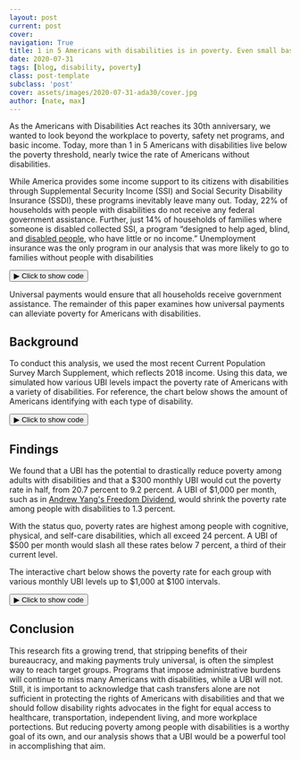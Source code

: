 ```yaml
---
layout: post
current: post
cover: 
navigation: True
title: 1 in 5 Americans with disabilities is in poverty. Even small basic incomes would help.
date: 2020-07-31
tags: [blog, disability, poverty]
class: post-template
subclass: 'post'
cover: assets/images/2020-07-31-ada30/cover.jpg
author: [nate, max]
---
```


<head>
  <script src="https://cdn.plot.ly/plotly-latest.min.js"></script>
  <script src="https://ajax.googleapis.com/ajax/libs/jquery/3.5.1/jquery.min.js"></script>
</head>


As the Americans with Disabilities Act reaches its 30th anniversary, we wanted to look beyond the workplace to poverty, safety net programs, and basic income. Today, more than 1 in 5 Americans with disabilities live below the poverty threshold, nearly twice the rate of Americans without disabilities.

While America provides some income support to its citizens with disabilities through Supplemental Security Income (SSI) and Social Security Disability Insurance (SSDI), these programs inevitably leave many out.  Today, 22% of households with people with disabilities do not receive any federal government assistance.  Further, just 14% of households of families where someone is disabled collected SSI, a program “designed to help aged, blind, and [disabled people](https://www.ssa.gov/ssi/), who have little or no income.”  Unemployment insurance was the only program in our analysis that was more likely to go to families without people with disabilities


<button class="code-button" id="button1" onclick="f1()">&#9654; Click to show code</button>
<div class="code-cell" id="asset_code_1" style="display: none;">
  <pre>
    <code>
### LOAD PACKAGES ####

import pandas as pd
import plotly.express as px
import microdf as mdf
import numpy as np

### COLORS ###

# Colors from https://material.io/design/color/the-color-system.html
BLUE = '#1976D2'
DARK_BLUE = '#0D47A1'
BARELY_BLUE = '#E3F2FD'
GRAY = '#BDBDBD'


### LOAD DATA ###

person_raw = pd.read_csv('https://github.com/MaxGhenis/datarepo/raw/master/pppub19.csv.gz',
                         usecols=['MARSUPWT', 'SPM_ID', 'SPM_RESOURCES',
                                  'SPM_POVTHRESHOLD', 'A_AGE', 'PEDISDRS',
                                  'PEDISEAR', 'PEDISEYE', 'PEDISOUT',
                                  'PEDISPHY', 'PEDISREM', 'SPM_NUMPER',
                                  'SS_VAL', 'SSI_VAL', 'SPM_SNAPSUB',
                                  'PAW_TYP', 'SPM_CAPHOUSESUB', 'UC_VAL'])

### PREPROCESS ###

person = person_raw.copy(deep = True)
person.columns = person.columns.str.lower()
person['weight'] = person.marsupwt / 100
# Create a new dataframe that only includes adults.
adults = person[person['a_age'] > 17].copy(deep=True)

# Create a column that shows if people have any disabilities.
adults['any_disability'] = ((adults.pedisdrs == 1) | 
                            (adults.pedisear == 1) | 
                            (adults.pediseye == 1) |
                            (adults.pedisout == 1) | 
                            (adults.pedisphy == 1) |
                            (adults.pedisrem == 1))

# Map the ASEC codes to disability types.
PWD_MAP = ({'pedisdrs': 'Self-care',
            'pedisear': 'Hearing',
            'pediseye': 'Vision',
            'pedisout': 'Mobility',
            'pedisphy': 'Physical',
            'pedisrem': 'Cognitive',
            'any_disability': 'Any'
           })

# group individual questions by spm group
adults['got_tanf'] = np.where(adults.paw_typ == 1, 1, 0)
PERSON_SPM_COLS = ['ss_val', 'ssi_val', 'uc_val', 'got_tanf']
groups = adults.groupby('spm_id')[PERSON_SPM_COLS].sum()
groups.columns = ['spm_' + i for i in PERSON_SPM_COLS]
adults2 = adults.merge(groups, left_on='spm_id', right_index=True)
# Also look into OI_OFF column: Value 3 = AFDC

# All PWD records.
adults_pwd = adults2[adults2.any_disability]

# Note these columns don't represent anything consistent
# except that >0 values indicate that the SPM unit received it.

# create a columns map
BEN_MAP = ({'spm_ss_val': 'Social Security', 
            'spm_ssi_val': 'Supplemental Security Income',
            'spm_got_tanf': 'TANF',
            'spm_uc_val': 'Unemployment',
            'spm_snapsub': 'SNAP',
            'spm_caphousesub': 'Housing Assistance',
            'spm_any_ben': 'Any'
            })

# Sum up all columns except the last (which is any, itself).
adults2['spm_any_ben'] = adults2[list(BEN_MAP.keys())[:-1]].sum(axis=1)


# Create a function that calculates percent of people with disabilities
# receiving each benefit.
def percent_bens(ben_column, has_disability):
    target_adults = adults2[adults2.any_disability == has_disability]
    total_w_ben = ((target_adults[ben_column] > 0) * target_adults.weight)
    return ((total_w_ben.sum() / target_adults.weight.sum()) * 100).round(1)

def percent_bens_row(row):
    return percent_bens(row.ben_column, row.has_disability)

benefits = mdf.cartesian_product({'ben_column': BEN_MAP.keys(),
                                  'has_disability': [True, False]
                                  })

benefits['percentage'] = benefits.apply(percent_bens_row, axis=1)
benefits['benefit'] = benefits.ben_column.map(BEN_MAP)
benefits = (benefits.sort_values(['percentage','benefit'],
                               ascending=(True, True)))
benefits['disability_text'] = np.where(benefits.has_disability,
                                       'Has disability', 'No disability')

fig = px.bar(benefits, x='percentage', y='benefit', color='disability_text',
             labels={'percentage': 'Percent receiving benefit',
                      'benefit': 'Benefit'},
             title='Share of Americans in families receiving benefits',
             text='percentage',
             orientation='h',
             barmode='group',
             color_discrete_map={'Has disability': BLUE, 'No disability': GRAY}
)

fig.update_layout(barmode='group',
                  font=dict(family='Roboto'),
                  plot_bgcolor='white',
                  yaxis_title='',
                  legend_title='',
                  xaxis_ticksuffix='%',
                  legend={'traceorder': 'reversed'}
                 )

fig.update_traces(texttemplate='%{text}%')

fig.show(config={'displayModeBar': False})
    </code>
  </pre>
</div>

<script>
function f1() {
  var x = document.getElementById("asset_code_1");
  var b = document.getElementById("button1");
  if (x.style.display === "none") {
    x.style.display = "block";
    b.innerHTML = "&#9660 Click to hide code";
  } else {
    x.style.display = "none";
    b.innerHTML = "&#9654 Click to show code";
  }
}
</script> 

<div>
  <script>
    $(document).ready(function(){
      $("#asset1").load("{{site.baseurl}}assets/markdown_assets/ada30/2020-07-31-ada30-asset-1.html");
    });
  </script>
</div>
<div id = "asset1"></div>

Universal payments would ensure that all households receive government assistance.  The remainder of this paper examines how universal payments can alleviate poverty for Americans with disabilities.

## Background
To conduct this analysis, we used the most recent Current Population Survey March Supplement, which reflects 2018 income.  Using this data, we simulated how various UBI levels impact the poverty rate of Americans with a variety of disabilities. For reference, the chart below shows the amount of Americans identifying with each type of disability.


<button class="code-button" id="button2" onclick="f2()">&#9654; Click to show code</button>
<div class="code-cell" id="asset_code_2" style="display: none;">
  <pre>
    <code>
# data for bar graph that shows amount of people with each disability

total_cognitive_m = (adults.weight * (adults.pedisrem==1)).sum()/1e6
total_mobility_m = (adults.weight * (adults.pedisout==1)).sum()/1e6
total_self_care_m = (adults.weight * (adults.pedisdrs==1)).sum()/1e6
total_physical_m = (adults.weight * (adults.pedisphy==1)).sum()/1e6 
total_vision_m = (adults.weight * (adults.pediseye==1)).sum()/1e6
total_hearing_m = (adults.weight* (adults.pedisear==1)).sum()/1e6
total_pwd_m = (adults.weight * adults.any_disability).sum()/1e6
total_pwd = (adults.weight * adults.any_disability).sum()

total_dict = {'disability_type': ['Cognitive', 'Mobility', 'Self-care', 'Physical',
                       'Vision', 'Hearing', 'Any'],
              'total_millions': [total_cognitive_m, total_mobility_m, total_self_care_m, 
                        total_physical_m, total_vision_m, total_hearing_m,
                        total_pwd_m] 
}

total_df = pd.DataFrame(total_dict)
total_df = total_df.round(1)
total_df = (total_df.sort_values(['total_millions','disability_type'],
                               ascending=(False, True)))

fig = px.bar(total_df, x = 'total_millions', y='disability_type',
             title='Number of adults reporting each disability type',
             color='disability_type',
             text='total_millions',
             orientation = 'h',
             color_discrete_map={'Cognitive': BLUE,
                                 'Mobility': BLUE,
                                 'Self-care': BLUE,
                                 'Physical': BLUE,
                                 'Vision': BLUE,
                                 'Hearing': BLUE,
                                 'Any': DARK_BLUE})

fig.update_layout(showlegend=False,
                  xaxis_ticksuffix='M',
                  font=dict(family='Roboto'),
                  plot_bgcolor='white',
                  xaxis_title='',
                  yaxis_title=''
                 )
fig.update_traces(texttemplate='%{text}M')

fig.show(config={'displayModeBar': False})
    </code>
  </pre>
</div>

<script>
function f2() {
  var x = document.getElementById("asset_code_2");
  var b = document.getElementById("button2");
  if (x.style.display === "none") {
    x.style.display = "block";
    b.innerHTML = "&#9660 Click to hide code";
  } else {
    x.style.display = "none";
    b.innerHTML = "&#9654 Click to show code";
  }
}
</script> 

<div>
  <script>
    $(document).ready(function(){
      $("#asset2").load("{{site.baseurl}}assets/markdown_assets/ada30/2020-07-31-ada30-asset-2.html");
    });
  </script>
</div>
<div id = "asset2"></div>

## Findings
We found that  a UBI has the potential to drastically reduce poverty among adults with disabilities and that a $300 monthly UBI would cut the poverty rate in half, from 20.7 percent to 9.2 percent.  A UBI of $1,000 per month, such as in [Andrew Yang's Freedom Dividend](https://www.ubicenter.org/plans), would shrink the poverty rate among people with disabilities to 1.3 percent.
 
With the status quo, poverty rates are highest among people with cognitive, physical, and self-care disabilities, which all exceed 24 percent.  A UBI of $500 per month would slash all these rates below 7 percent, a third of their current level.  

The interactive chart below shows the poverty rate for each group with various monthly UBI levels up to $1,000 at $100 intervals.


<button class="code-button" id="button3" onclick="f3()">&#9654; Click to show code</button>
<div class="code-cell" id="asset_code_3" style="display: none;">
  <pre>
    <code>
# Determine the poverty rate impact for Americans with disabilities of a UBI from $0 per month to $1000 per month

def pwd_pov(type_of_disability, monthly_ubi=0):
    target_persons = adults[adults[type_of_disability]==1].copy(deep=True)
    target_persons['total_ubi'] = person.spm_numper * monthly_ubi * 12
    target_persons['new_spm_resources'] = (target_persons.total_ubi
                                           + target_persons.spm_resources)
    target_persons['poor'] = (target_persons.new_spm_resources 
                              < target_persons.spm_povthreshold)
    population_target = target_persons.weight.sum()
    total_target_poor = (target_persons.poor * target_persons.weight).sum()
    total_pov_rate = total_target_poor / population_target

    return (total_pov_rate * 100).round(1)

def pwd_pov_row(row):
    return pwd_pov(row.type_of_disability, row.monthly_ubi)

# Create a dataframe that summarizes the outputs of the function

summary = mdf.cartesian_product({'type_of_disability':PWD_MAP,
                       'monthly_ubi': np.arange(0,1001,100)})

summary['poverty_rate'] = summary.apply(pwd_pov_row, axis=1)
summary['disability_type'] = summary.type_of_disability.map(PWD_MAP)
summary = (summary.sort_values(['poverty_rate','disability_type'],
                               ascending=(False, True)))

# Add new rows for the difference between original and current (w/UBI) pov.
original_pov = summary[summary.monthly_ubi == 0].copy(deep=True)
original_pov.drop(['monthly_ubi', 'disability_type'], axis=1, inplace=True)
original_pov.rename(columns = {'poverty_rate': 'original_poverty_rate'},
                    inplace=True)
summary = summary.merge(original_pov, on='type_of_disability')

# Calculate the difference
summary['poverty_delta'] = (summary.original_poverty_rate -
                            summary.poverty_rate).round(1)

SUM_MAP = ({'poverty_rate': 'People in poverty',
            'poverty_delta': 'People no longer in poverty'})

summary_long = summary.melt(id_vars=['disability_type', 'monthly_ubi',
                                     'original_poverty_rate'],
                            value_vars=['poverty_rate', 'poverty_delta'])
summary_long['poverty_in_out'] = summary_long.variable.map(SUM_MAP)
summary_long.sort_values(['original_poverty_rate', 'monthly_ubi'],
                         ascending=[True, True], inplace=True)

fig = px.bar(summary_long, x='value', y='disability_type',
             color='poverty_in_out',
             animation_frame='monthly_ubi', range_x=[0,25],
             labels={"value": "SPM poverty rate",
                     "disability_type": "Disability type",
                     "monthly_ubi": "Monthly UBI"
                    },
             title='Effect of UBI on poverty among adults with disabilities',
             orientation='h',
             color_discrete_map={'People in poverty': BLUE,
                                 'People no longer in poverty': BARELY_BLUE
                                }
             )

fig.update_layout(xaxis_ticksuffix='%',
                  plot_bgcolor='white',
                  font=dict(family='Roboto'),
                  legend_title_text=''
                 )

fig.show(config={'displayModeBar': False})
    </code>
  </pre>
</div>

<script>
function f3() {
  var x = document.getElementById("asset_code_3");
  var b = document.getElementById("button3");
  if (x.style.display === "none") {
    x.style.display = "block";
    b.innerHTML = "&#9660 Click to hide code";
  } else {
    x.style.display = "none";
    b.innerHTML = "&#9654 Click to show code";
  }
}
</script> 

<div>
  <script>
    $(document).ready(function(){
      $("#asset3").load("{{site.baseurl}}assets/markdown_assets/ada30/2020-07-31-ada30-asset-3.html");
    });
  </script>
</div>
<div id = "asset3"></div>

## Conclusion
This research fits a growing trend, that stripping benefits of their bureaucracy, and making payments truly universal, is often the simplest way to reach target groups.  Programs that impose administrative burdens will continue to miss many Americans with disabilities, while a UBI will not.  Still, it is important to acknowledge that cash transfers alone are not sufficient in protecting the rights of Americans with disabilities and that  we should follow disability rights advocates in the fight for equal access to healthcare, transportation, independent living, and more workplace portections.   But reducing poverty among people with disabilities is a worthy goal of its own, and our analysis shows that a UBI would be a powerful tool in accomplishing that aim.
